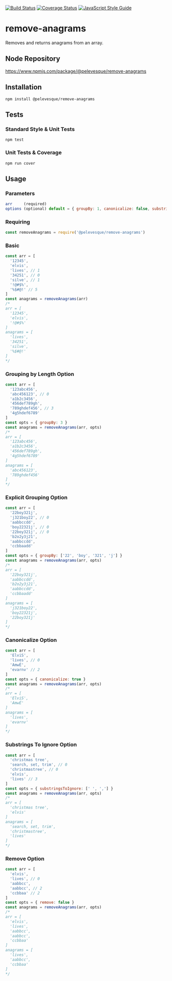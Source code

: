 [![Build Status](https://travis-ci.org/pelevesque/remove-anagrams.svg?branch=master)](https://travis-ci.org/pelevesque/remove-anagrams)
[![Coverage Status](https://coveralls.io/repos/github/pelevesque/remove-anagrams/badge.svg?branch=master)](https://coveralls.io/github/pelevesque/remove-anagrams?branch=master)
[![JavaScript Style Guide](https://img.shields.io/badge/code_style-standard-brightgreen.svg)](https://standardjs.com)

# remove-anagrams

Removes and returns anagrams from an array.

## Node Repository

https://www.npmjs.com/package/@pelevesque/remove-anagrams

## Installation

`npm install @pelevesque/remove-anagrams`

## Tests

### Standard Style & Unit Tests

`npm test`

### Unit Tests & Coverage

`npm run cover`

## Usage

### Parameters

```js
arr     (required)
options (optional) default = { groupBy: 1, canonicalize: false, substringsToIgnore: [],  remove: true }
```

### Requiring

```js
const removeAnagrams = require('@pelevesque/remove-anagrams')
```

### Basic

```js
const arr = [
  '12345',
  'elvis',
  'lives', // 1
  '34251', // 0
  'silve', // 1
  '!@#$%',
  '%$#@!' // 5
]
const anagrams = removeAnagrams(arr)
/*
arr = [
  '12345',
  'elvis',
  '!@#$%'
]
anagrams = [
  'lives',
  '34251',
  'silve',
  '%$#@!'
]
*/
```

### Grouping by Length Option

```js
const arr = [
  '123abc456',
  'abc456123', // 0
  'a1b2c3456',
  '456def789gh',
  '789ghdef456', // 3
  '4g5hdef6789'
]
const opts = { groupBy: 3 }
const anagrams = removeAnagrams(arr, opts)
/*
arr = [
  '123abc456',
  'a1b2c3456',
  '456def789gh',
  '4g5hdef6789'
]
anagrams = [
  'abc456123',
  '789ghdef456'
]
*/
```

### Explicit Grouping Option

```js
const arr = [
  '22boy321j',
  'j321boy22', // 0
  'aabbccdd',
  'boy22321j', // 0
  '22boy321j', // 0
  'b2o2y3j21',
  'aabbccdd',
  'ccbbaadd'
]
const opts = { groupBy: ['22', 'boy', '321', 'j'] }
const anagrams = removeAnagrams(arr, opts)
/*
arr = [
  '22boy321j',
  'aabbccdd',
  'b2o2y3j21',
  'aabbccdd',
  'ccbbaadd'
]
anagrams = [
  'j321boy22',
  'boy22321j',
  '22boy321j'
]
*/
```

### Canonicalize Option

```js
const arr = [
  'ElviS',
  'lives', // 0
  'AmwÉ',
  'evarnv' // 2
]
const opts = { canonicalize: true }
const anagrams = removeAnagrams(arr, opts)
/*
arr = [
  'ElviS',
  'AmwÉ'
]
anagrams = [
  'lives',
  'evarnv'
]
*/
```

### Substrings To Ignore Option

```js
const arr = [
  'christmas tree',
  'search, set, trim', // 0
  'christmastree', // 0
  'elvis',
  'lives' // 3
]
const opts = { substringsToIgnore: [' ', ','] }
const anagrams = removeAnagrams(arr, opts)
/*
arr = [
  'christmas tree',
  'elvis'
]
anagrams = [
  'search, set, trim',
  'christmastree',
  'lives'
]
*/
```

### Remove Option

```js
const arr = [
  'elvis',
  'lives', // 0
  'aabbcc',
  'aabbcc', // 2
  'ccbbaa' // 2
]
const opts = { remove: false }
const anagrams = removeAnagrams(arr, opts)
/*
arr = [
  'elvis',
  'lives',
  'aabbcc',
  'aabbcc',
  'ccbbaa'
]
anagrams = [
  'lives',
  'aabbcc',
  'ccbbaa'
]
*/
```
